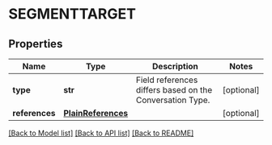 # SEGMENTTARGET

## Properties
Name | Type | Description | Notes
------------ | ------------- | ------------- | -------------
**type** | **str** | Field references differs based on the Conversation Type. | [optional] 
**references** | [**PlainReferences**](PlainReferences.md) |  | [optional] 

[[Back to Model list]](../README.md#documentation-for-models) [[Back to API list]](../README.md#documentation-for-api-endpoints) [[Back to README]](../README.md)


